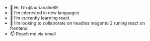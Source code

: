 - 👋 Hi, I’m @adrianalin89
- 👀 I’m interested in new languages
- 🌱 I’m currently learning react
- 💞️ I’m looking to collaborate on headles magento 2 runing react on frontend
- 📫 Reach me via email

<!---
adrianalin89/adrianalin89 is a ✨ special ✨ repository because its `README.md` (this file) appears on your GitHub profile.
You can click the Preview link to take a look at your changes.
--->

